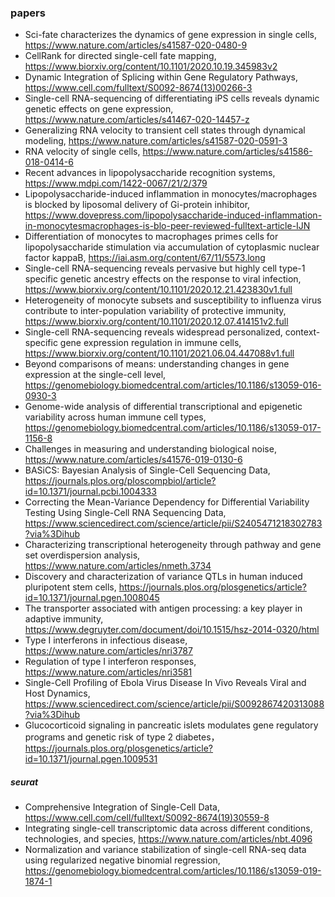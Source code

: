 ### papers
- Sci-fate characterizes the dynamics of gene expression in single cells, https://www.nature.com/articles/s41587-020-0480-9 
- CellRank for directed single-cell fate mapping, https://www.biorxiv.org/content/10.1101/2020.10.19.345983v2
- Dynamic Integration of Splicing within Gene Regulatory Pathways, https://www.cell.com/fulltext/S0092-8674(13)00266-3
- Single-cell RNA-sequencing of differentiating iPS cells reveals dynamic genetic effects on gene expression, https://www.nature.com/articles/s41467-020-14457-z
- Generalizing RNA velocity to transient cell states through dynamical modeling, https://www.nature.com/articles/s41587-020-0591-3 
- RNA velocity of single cells, https://www.nature.com/articles/s41586-018-0414-6
- Recent advances in lipopolysaccharide recognition  systems, https://www.mdpi.com/1422-0067/21/2/379
- Lipopolysaccharide-induced inflammation in monocytes/macrophages is blocked by liposomal delivery of Gi-protein inhibitor, https://www.dovepress.com/lipopolysaccharide-induced-inflammation-in-monocytesmacrophages-is-blo-peer-reviewed-fulltext-article-IJN
- Differentiation of monocytes to macrophages primes cells for lipopolysaccharide stimulation via accumulation of cytoplasmic nuclear factor kappaB, https://iai.asm.org/content/67/11/5573.long
- Single-cell RNA-sequencing reveals pervasive but highly cell type-1 specific genetic ancestry effects on the response to viral infection, https://www.biorxiv.org/content/10.1101/2020.12.21.423830v1.full
- Heterogeneity of monocyte subsets and susceptibility to influenza virus contribute to inter-population variability of protective immunity, https://www.biorxiv.org/content/10.1101/2020.12.07.414151v2.full
- Single-cell RNA-sequencing reveals widespread personalized, context-specific gene expression regulation in immune cells, https://www.biorxiv.org/content/10.1101/2021.06.04.447088v1.full
- Beyond comparisons of means: understanding changes in gene expression at the single-cell level, https://genomebiology.biomedcentral.com/articles/10.1186/s13059-016-0930-3
- Genome-wide analysis of differential transcriptional and epigenetic variability across human immune cell types, https://genomebiology.biomedcentral.com/articles/10.1186/s13059-017-1156-8
- Challenges in measuring and understanding biological noise, https://www.nature.com/articles/s41576-019-0130-6
- BASiCS: Bayesian Analysis of Single-Cell Sequencing Data, https://journals.plos.org/ploscompbiol/article?id=10.1371/journal.pcbi.1004333
- Correcting the Mean-Variance Dependency for Differential Variability Testing Using Single-Cell RNA Sequencing Data, https://www.sciencedirect.com/science/article/pii/S2405471218302783?via%3Dihub
- Characterizing transcriptional heterogeneity through pathway and gene set overdispersion analysis, https://www.nature.com/articles/nmeth.3734
- Discovery and characterization of variance QTLs in human induced pluripotent stem cells, https://journals.plos.org/plosgenetics/article?id=10.1371/journal.pgen.1008045
- The transporter associated with antigen processing: a key player in adaptive immunity, https://www.degruyter.com/document/doi/10.1515/hsz-2014-0320/html
- Type I interferons in infectious disease, https://www.nature.com/articles/nri3787
- Regulation of type I interferon responses, https://www.nature.com/articles/nri3581
- Single-Cell Profiling of Ebola Virus Disease In Vivo Reveals Viral and Host Dynamics, https://www.sciencedirect.com/science/article/pii/S0092867420313088?via%3Dihub
- Glucocorticoid signaling in pancreatic islets modulates gene regulatory programs and genetic risk of type 2 diabetes，https://journals.plos.org/plosgenetics/article?id=10.1371/journal.pgen.1009531

##### seurat
- Comprehensive Integration of Single-Cell Data, https://www.cell.com/cell/fulltext/S0092-8674(19)30559-8
- Integrating single-cell transcriptomic data across different conditions, technologies, and species, https://www.nature.com/articles/nbt.4096
- Normalization and variance stabilization of single-cell RNA-seq data using regularized negative binomial regression, https://genomebiology.biomedcentral.com/articles/10.1186/s13059-019-1874-1
